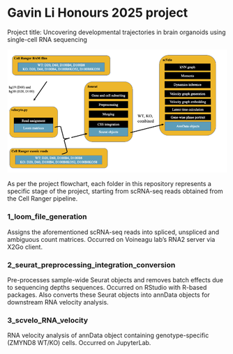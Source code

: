 # Gavin Li Honours 2025 project
Project title: Uncovering developmental trajectories in brain organoids using single-cell RNA sequencing

![Project flowchart](https://raw.githubusercontent.com/gavin5325/gavin_li_unsw_honours_2025/main/project_flowchart_README.png)

As per the project flowchart, each folder in this repository represents a specific stage of the project, starting from scRNA-seq reads obtained from the Cell Ranger pipeline.

### 1_loom_file_generation
Assigns the aforementioned scRNA-seq reads into spliced, unspliced and ambiguous count matrices. Occurred on Voineagu lab’s RNA2 server via X2Go client.

### 2_seurat_preprocessing_integration_conversion
Pre-processes sample-wide Seurat objects and removes batch effects due to sequencing depths sequences. Occurred on RStudio with R-based packages. Also converts these Seurat objects into annData objects for downstream RNA velocity analysis.

### 3_scvelo_RNA_velocity
RNA velocity analysis of annData object containing genotype-specific (ZMYND8 WT/KO) cells. Occurred on JupyterLab.
